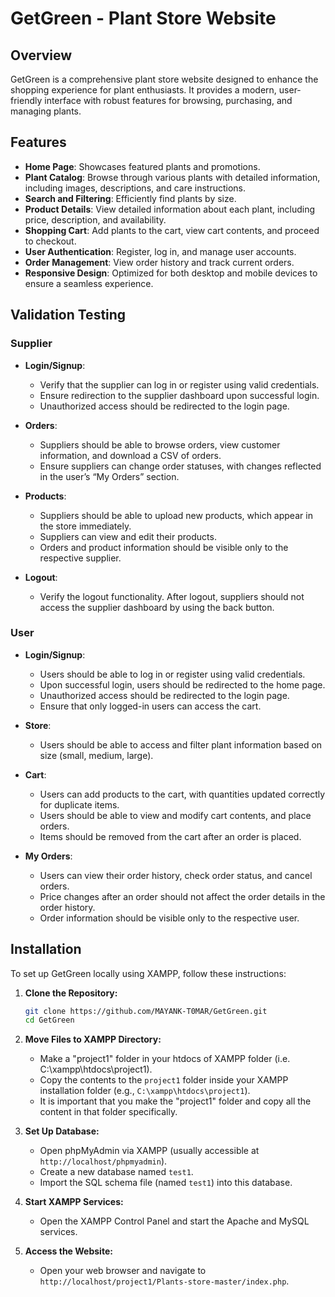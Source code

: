 # GetGreen - Plant Store Website

## Overview

GetGreen is a comprehensive plant store website designed to enhance the shopping experience for plant enthusiasts. It provides a modern, user-friendly interface with robust features for browsing, purchasing, and managing plants.

## Features

- **Home Page**: Showcases featured plants and promotions.
- **Plant Catalog**: Browse through various plants with detailed information, including images, descriptions, and care instructions.
- **Search and Filtering**: Efficiently find plants by size.
- **Product Details**: View detailed information about each plant, including price, description, and availability.
- **Shopping Cart**: Add plants to the cart, view cart contents, and proceed to checkout.
- **User Authentication**: Register, log in, and manage user accounts.
- **Order Management**: View order history and track current orders.
- **Responsive Design**: Optimized for both desktop and mobile devices to ensure a seamless experience.

## Validation Testing

### Supplier

- **Login/Signup**:
  - Verify that the supplier can log in or register using valid credentials.
  - Ensure redirection to the supplier dashboard upon successful login.
  - Unauthorized access should be redirected to the login page.

- **Orders**:
  - Suppliers should be able to browse orders, view customer information, and download a CSV of orders.
  - Ensure suppliers can change order statuses, with changes reflected in the user’s “My Orders” section.

- **Products**:
  - Suppliers should be able to upload new products, which appear in the store immediately.
  - Suppliers can view and edit their products.
  - Orders and product information should be visible only to the respective supplier.

- **Logout**:
  - Verify the logout functionality. After logout, suppliers should not access the supplier dashboard by using the back button.

### User

- **Login/Signup**:
  - Users should be able to log in or register using valid credentials.
  - Upon successful login, users should be redirected to the home page.
  - Unauthorized access should be redirected to the login page.
  - Ensure that only logged-in users can access the cart.

- **Store**:
  - Users should be able to access and filter plant information based on size (small, medium, large).

- **Cart**:
  - Users can add products to the cart, with quantities updated correctly for duplicate items.
  - Users should be able to view and modify cart contents, and place orders.
  - Items should be removed from the cart after an order is placed.

- **My Orders**:
  - Users can view their order history, check order status, and cancel orders.
  - Price changes after an order should not affect the order details in the order history.
  - Order information should be visible only to the respective user.

## Installation

To set up GetGreen locally using XAMPP, follow these instructions:

1. **Clone the Repository:**

    ```bash
    git clone https://github.com/MAYANK-T0MAR/GetGreen.git
    cd GetGreen
    ```

2. **Move Files to XAMPP Directory:**

    - Make a "project1" folder in your htdocs of XAMPP folder (i.e. C:\xampp\htdocs\project1).
    - Copy the contents to the `project1` folder inside your XAMPP installation folder (e.g., `C:\xampp\htdocs\project1`).
    - It is important that you make the "project1" folder and copy all the content in that folder specifically.
      
3. **Set Up Database:**

    - Open phpMyAdmin via XAMPP (usually accessible at `http://localhost/phpmyadmin`).
    - Create a new database named `test1`.
    - Import the SQL schema file (named `test1`) into this database.


5. **Start XAMPP Services:**

    - Open the XAMPP Control Panel and start the Apache and MySQL services.

6. **Access the Website:**

    - Open your web browser and navigate to `http://localhost/project1/Plants-store-master/index.php`.
